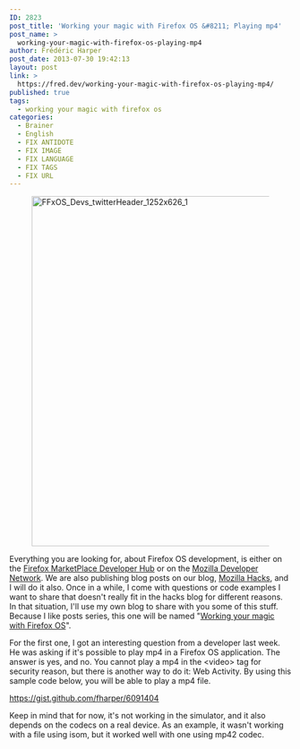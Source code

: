 ```yaml
---
ID: 2823
post_title: 'Working your magic with Firefox OS &#8211; Playing mp4'
post_name: >
  working-your-magic-with-firefox-os-playing-mp4
author: Frédéric Harper
post_date: 2013-07-30 19:42:13
layout: post
link: >
  https://fred.dev/working-your-magic-with-firefox-os-playing-mp4/
published: true
tags:
  - working your magic with firefox os
categories:
  - Brainer
  - English
  - FIX ANTIDOTE
  - FIX IMAGE
  - FIX LANGUAGE
  - FIX TAGS
  - FIX URL
---
```

<figure><img src="http://fred.dev/wp-content/uploads/2013/07/FFxOS_Devs_twitterHeader_1252x626_1.png" alt="FFxOS_Devs_twitterHeader_1252x626_1" width="1252" height="626" /></figure>
Everything you are looking for, about Firefox OS development, is either on the <a href="https://marketplace.firefox.com/developers/" target="_blank" rel="noopener noreferrer">Firefox MarketPlace Developer Hub</a> or on the <a href="https://developer.mozilla.org/en-US/docs/Mozilla/Firefox_OS?menu" target="_blank" rel="noopener noreferrer">Mozilla Developer Network</a>. We are also publishing blog posts on our blog, <a href="https://hacks.mozilla.org/" target="_blank" rel="noopener noreferrer">Mozilla Hacks</a>, and I will do it also. Once in a while, I come with questions or code examples I want to share that doesn't really fit in the hacks blog for different reasons. In that situation, I'll use my own blog to share with you some of this stuff. Because I like posts series, this one will be named "<a href="http://fred.dev/tag/working-your-magic-with-firefox-os/">Working your magic with Firefox OS</a>".

For the first one, I got an interesting question from a developer last week. He was asking if it's possible to play mp4 in a Firefox OS application. The answer is yes, and no. You cannot play a mp4 in the &lt;video&gt; tag for security reason, but there is another way to do it: Web Activity. By using this sample code below, you will be able to play a mp4 file.

https://gist.github.com/fharper/6091404

Keep in mind that for now, it's not working in the simulator, and it also depends on the codecs on a real device. As an example, it wasn't working with a file using isom, but it worked well with one using mp42 codec.